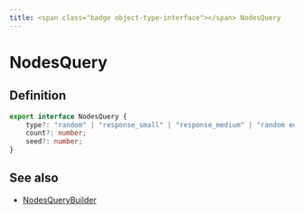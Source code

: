 ```yaml
---
title: <span class="badge object-type-interface"></span> NodesQuery
---
```

# <span class="badge object-type-interface"></span> NodesQuery

## Definition

```typescript
export interface NodesQuery {
	type?: "random" | "response_small" | "response_medium" | "random edges";
	count?: number;
	seed?: number;
}

```
## See also

 * <span class="badge builder"></span> [NodesQueryBuilder](./builder-NodesQueryBuilder.md)

